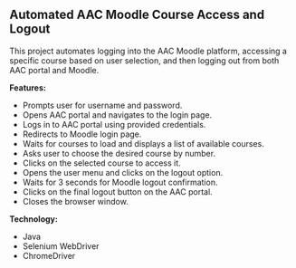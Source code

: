 ## Automated AAC Moodle Course Access and Logout

This project automates logging into the AAC Moodle platform, accessing a specific course based on user selection, and then logging out from both AAC portal and Moodle.

**Features:**

* Prompts user for username and password.
* Opens AAC portal and navigates to the login page.
* Logs in to AAC portal using provided credentials.
* Redirects to Moodle login page.
* Waits for courses to load and displays a list of available courses.
* Asks user to choose the desired course by number.
* Clicks on the selected course to access it.
* Opens the user menu and clicks on the logout option.
* Waits for 3 seconds for Moodle logout confirmation.
* Clicks on the final logout button on the AAC portal.
* Closes the browser window.

**Technology:**

* Java
* Selenium WebDriver
* ChromeDriver
